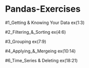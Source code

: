 # Pandas-Exercises
#1_Getting & Knowing Your Data ex(1:3)

#2_Filtering_&_Sorting ex(4:6)

#3_Grouping ex(7:9)

#4_Applying_&_Mergeing ex(10:14)

#6_Time_Series & Deleting ex(18:21)
